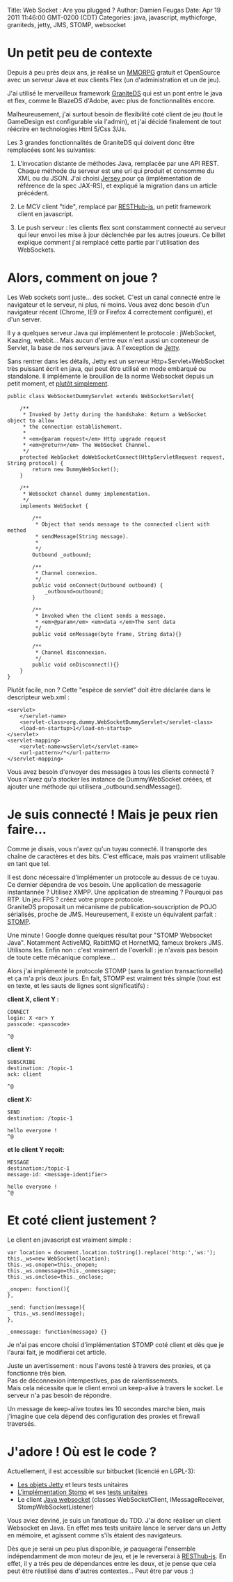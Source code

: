 ﻿Title: Web Socket : Are you plugged ?
Author: Damien Feugas
Date: Apr 19 2011 11:46:00 GMT-0200 (CDT)
Categories: java, javascript, mythicforge, graniteds, jetty, JMS, STOMP, websocket

# Un petit peu de contexte

Depuis à peu près deux ans, je réalise un [MMORPG][1] gratuit et OpenSource avec un serveur Java et eux clients Flex (un d'administration et un de jeu).

J'ai utilisé le merveilleux framework [GraniteDS][2] qui est un pont entre le java et flex, comme le BlazeDS d'Adobe, avec plus de fonctionnalités encore.  
  
Malheureusement, j'ai surtout besoin de flexibilité coté client de jeu (tout le GameDesign est configurable via l'admin), et j'ai décidé finalement de tout réécrire en technologies Html 5/Css 3/Js.

Les 3 grandes fonctionnalités de GraniteDS qui doivent donc être remplacées sont les suivantes:

1.  L'invocation distante de méthodes Java, remplacée par une API REST. Chaque méthode du serveur est une url qui produit et consomme du XML ou du JSON. J'ai choisi [Jersey ][3]pour ça (implémentation de référence de la spec JAX-RS), et expliqué la migration dans un article précédent.  
     
2.  Le MCV client "tide", remplacé par [RESTHub-js][4], un petit framework client en javascript.  
     
3.  Le push serveur : les clients flex sont constamment connecté au serveur qui leur envoi les mise à jour déclenchée par les autres joueurs. Ce billet explique comment j'ai remplacé cette partie par l'utilisation des WebSockets.
 
# Alors, comment on joue ?

Les Web sockets sont juste... des socket. C'est un canal connecté entre le navigateur et le serveur, ni plus, ni moins. Vous avez donc besoin d'un navigateur récent (Chrome, IE9 or Firefox 4 correctement configuré), et d'un server.

Il y a quelques serveur Java qui implémentent le protocole : jWebSocket, Kaazing, webbit... Mais aucun d'entre eux n'est aussi un conteneur de Servlet, la base de nos serveurs java. A l'exception de [Jetty][5].  
  
Sans rentrer dans les détails, Jetty est un serveur Http+Servlet+WebSocket très puissant écrit en java, qui peut être utilisé en mode embarqué ou standalone. Il implémente le brouillon de la norme Websocket depuis un petit moment, et [plutôt simplement][6].

	public class WebSocketDummyServlet extends WebSocketServlet{
		
		/**
		 * Invoked by Jetty during the handshake: Return a WebSocket object to allow 
		 * the connection establishement.
		 *
		 * <em>@param request</em> Http upgrade request
		 * <em>@return</em> The WebSocket Channel.
		 */
		protected WebSocket doWebSocketConnect(HttpServletRequest request, String protocol) {
			return new DummyWebSocket();
		}
		
		/**
		 * Websocket channel dummy implementation.
		 */
		implements WebSocket {

			/**
			 * Object that sends message to the connected client with method 
			 * sendMessage(String message).
			 *
			 */
			Outbound _outbound;

			/**
			 * Channel connexion.
			 */
			public void onConnect(Outbound outbound) {
				_outbound=outbound;
			}
		  
			/**
			 * Invoked when the client sends a message.
			 * <em>@param</em> <em>data </em>The sent data
			 */
			public void onMessage(byte frame, String data){}

			/**
			 * Channel disconnexion.
			 */
			public void onDisconnect(){}
		}
	}

Plutôt facile, non ? Cette "espèce de servlet" doit être déclarée dans le descripteur web.xml :

    <servlet>
        </servlet-name>
        <servlet-class>org.dummy.WebSocketDummyServlet</servlet-class>
        <load-on-startup>1</load-on-startup>
    </servlet>
    <servlet-mapping>
        <servlet-name>wsServlet</servlet-name>
        <url-pattern>/*</url-pattern>
    </servlet-mapping>


Vous avez besoin d'envoyer des messages à tous les clients connecté ? Vous n'avez qu'a stocker les instance de  DummyWebSocket créées, et ajouter une méthode qui utilisera _outbound.sendMessage().

# Je suis connecté ! Mais je peux rien faire...

Comme je disais, vous n'avez qu'un tuyau connecté. Il transporte des chaîne de caractères et des bits. C'est efficace, mais pas vraiment utilisable en tant que tel.

Il est donc nécessaire d'implémenter un protocole au dessus de ce tuyau. Ce dernier dépendra de vos besoin. Une application de messagerie instantannée ? Utilisez XMPP. Une application de streaming ? Pourquoi pas RTP. Un jeu FPS ? créez  votre propre protocole.  
GraniteDS proposait un mécanisme de publication-souscription de POJO sérialisés, proche de JMS. Heureusement, il existe un équivalent parfait : [STOMP][7].

Une minute ! Google donne quelques résultat pour "STOMP Websocket Java". Notamment ActiveMQ, RabittMQ et HornetMQ, fameux brokers JMS. Utilisons les. Enfin non : c'est vraiment de l'overkill : je n'avais pas besoin de toute cette mécanique complexe...

Alors j'ai implémenté le protocole STOMP (sans la gestion transactionnelle) et ça m'a pris deux jours. En fait, STOMP est vraiment très simple (tout est en texte, et les sauts de lignes sont significatifs) :

**client X, client Y :**
	
	CONNECT
	login: X <or> Y
	passcode: <passcode>

	^@

**client Y:**
	
	SUBSCRIBE
	destination: /topic-1
	ack: client

	^@

**client X:**
	
	SEND
	destination: /topic-1

	hello everyone !
	^@

**et le client Y reçoit:**
	
	MESSAGE
	destination:/topic-1
	message-id: <message-identifier>

	hello everyone !
	^@

# Et coté client justement ?

Le client en javascript est vraiment simple :

	var location = document.location.toString().replace('http:','ws:');
	this._ws=new WebSocket(location);
	this._ws.onopen=this._onopen;
	this._ws.onmessage=this._onmessage;
	this._ws.onclose=this._onclose;

	_onopen: function(){
	},

	_send: function(message){
	  this._ws.send(message);
	},

	_onmessage: function(message) {}
  
Je n'ai pas encore choisi d'implémentation STOMP coté client et dès que je l'aurai fait, je modifierai cet article.  
  
Juste un avertissement : nous l'avons testé à travers des proxies, et ça fonctionne très bien.  
Pas de déconnexion intempestives, pas de ralentissements.  
Mais cela nécessite que le client envoi un keep-alive à travers le socket. Le serveur n'a pas besoin de répondre.  
  
Un message de keep-alive toutes les 10 secondes marche bien, mais j'imagine que cela dépend des configuration des proxies et firewall traversés.

# J'adore ! Où est le code ?

Actuellement, il est accessible sur bitbucket (licencié en LGPL-3):

*   [Les objets Jetty][8] et leurs tests unitaires
*   [L'implémentation Stomp][9] et ses [tests unitaires][10]
*   Le client [Java websocket][11] (classes WebSocketClient, IMessageReceiver, StompWebSocketListener)

Vous aviez deviné, je suis un fanatique du TDD. J'ai donc réaliser un client Websocket en Java. En effet mes tests unitaire lance le server dans un Jetty en mémoire, et agissent comme s'ils étaient des navigateurs.

Dès que je serai un peu plus disponible, je paquagerai l'ensemble indépendamment de mon moteur de jeu, et je le reverserai à [RESThub-js][12]. 
En effet, il y a trés peu de dépendances entre les deux, et je pense que cela peut être réutilisé dans d'autres contextes... Peut être par vous :)  
 
 [1]: https://bitbucket.org/feugy/myth/wiki/Home
 [2]: http://www.graniteds.org/confluence/pages/viewpage.action?pageId=229378
 [3]: http://jersey.java.net/
 [4]: https://bitbucket.org/ilabs/resthub-js/src
 [5]: http://jetty.codehaus.org/jetty/
 [6]: http://blogs.webtide.com/gregw/entry/jetty_websocket_server
 [7]: http://stomp.codehaus.org/Protocol
 [8]: https://bitbucket.org/feugy/myth/src/1a56ca416b5a/chronos-webapp/src/main/java/org/mythicforge/tools/websocket/
 [9]: https://bitbucket.org/feugy/myth/src/1a56ca416b5a/chronos-webapp/src/main/java/org/mythicforge/tools/stomp/
 [10]: https://bitbucket.org/feugy/myth/src/1a56ca416b5a/chronos-webapp/src/test/java/org/mythicforge/tools/stomp/
 [11]: https://bitbucket.org/feugy/myth/src/1a56ca416b5a/chronos-webapp/src/test/java/org/mythicforge/tools/
 [12]: https://bitbucket.org/ilabs/resthub-js/